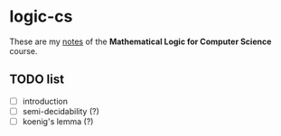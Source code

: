 # logic-cs

These are my [notes](<https://raw.githubusercontent.com/aflaag-notes/logic-cs/main/src/Mathematical Logic for Computer Science.pdf>) of the **Mathematical Logic for Computer Science** course.

## TODO list

- [ ] introduction
- [ ] semi-decidability (?)
- [ ] koenig's lemma (?)
